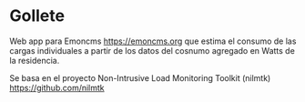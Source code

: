 # Gollete

Web app para Emoncms https://emoncms.org que estima el consumo de las cargas individuales a partir de los datos del cosnumo agregado en Watts de la residencia.

Se basa en el proyecto  Non-Intrusive Load Monitoring Toolkit (nilmtk) https://github.com/nilmtk

